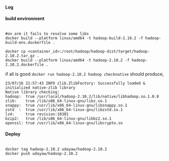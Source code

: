 #### Log


#### build environment


```shell

#on arm it fails to resolve some libs
docker build --platform linux/amd64 -t hadoop-build-2.10.2 -f hadoop-build-env.dockerfile .

docker cp <container_id>:/root/hadoop/hadoop-dist/target/hadoop-2.10.2.tar.gz .
docker build --platform linux/amd64 -t hadoop-2.10.2 -f hadoop-2.10.2.dockerfile .

```

if all is good `docker run hadoop-2.10.2 hadoop checknative` should produce,

```23/07/16 21:57:43 INFO bzip2.Bzip2Factory: Successfully loaded & initialized native-bzip2 library system-native
23/07/16 21:57:43 INFO zlib.ZlibFactory: Successfully loaded & initialized native-zlib library
Native library checking:
hadoop:  true /usr/local/hadoop-2.10.2/lib/native/libhadoop.so.1.0.0
zlib:    true /lib/x86_64-linux-gnu/libz.so.1
snappy:  true /usr/lib/x86_64-linux-gnu/libsnappy.so.1
zstd  :  true /usr/lib/x86_64-linux-gnu/libzstd.so.1
lz4:     true revision:10301
bzip2:   true /lib/x86_64-linux-gnu/libbz2.so.1
openssl: true /usr/lib/x86_64-linux-gnu/libcrypto.so
```

#### Deploy

```shell

docker tag hadoop-2.10.2 udayaw/hadoop-2.10.2
docker push udayaw/hadoop-2.10.2

```
